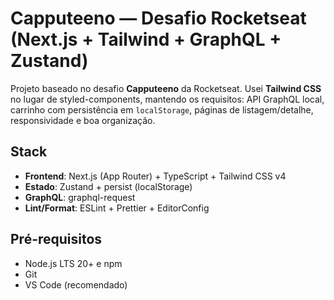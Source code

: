 # Capputeeno — Desafio Rocketseat (Next.js + Tailwind + GraphQL + Zustand)

Projeto baseado no desafio **Capputeeno** da Rocketseat. Usei **Tailwind CSS** no lugar de styled-components, mantendo os requisitos: API GraphQL local, carrinho com persistência em `localStorage`, páginas de listagem/detalhe, responsividade e boa organização.

## Stack
- **Frontend**: Next.js (App Router) + TypeScript + Tailwind CSS v4
- **Estado**: Zustand + persist (localStorage)
- **GraphQL**: graphql-request
- **Lint/Format**: ESLint + Prettier + EditorConfig

## Pré-requisitos
- Node.js LTS 20+ e npm
- Git
- VS Code (recomendado)
